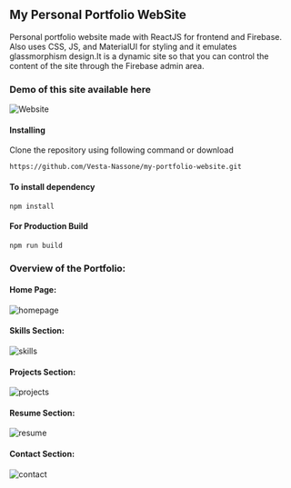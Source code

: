 ## My Personal Portfolio WebSite

Personal portfolio website made with ReactJS for frontend and Firebase. Also uses CSS, JS, and MaterialUI for styling and it emulates glassmorphism design.It is a dynamic site so that you can control the content of the site through the Firebase admin area.

### Demo of this site available here
![Website](https://img.shields.io/website?down_color=red&down_message=offline&label=vestanassone.netlify.app&style=for-the-badge&up_color=green&up_message=online&url=http%3A%2F%2Fvestanassone.netlify.app%2F)

#### Installing

Clone the repository using following command or download

```
https://github.com/Vesta-Nassone/my-portfolio-website.git
```
#### To install dependency

```
npm install
```

#### For Production Build

```
npm run build
```
### Overview of the Portfolio:

#### Home Page:
<img aline="center" src="https://i.imgur.com/PgpXXLb.png" alt="homepage">

#### Skills Section:
<img aline="center" src="https://i.imgur.com/7At1pqG.png" alt="skills">

#### Projects Section:
<img aline="center" src="https://i.imgur.com/1S57RqD.png" alt="projects">

#### Resume Section:
<img aline="center" src="https://i.imgur.com/djYOST6.png" alt="resume">

#### Contact Section:
<img aline="center" src="https://i.imgur.com/djYOST6.png" alt="contact">

